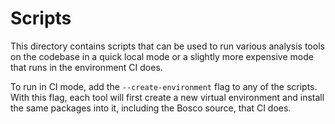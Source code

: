 Scripts
=======
This directory contains scripts that can be used to run various
analysis tools on the codebase in a quick local mode or a slightly
more expensive mode that runs in the environment CI does.

To run in CI mode, add the `--create-environment` flag to any of the
scripts. With this flag, each tool will first create a new virtual
environment and install the same packages into it, including the Bosco
source, that CI does.